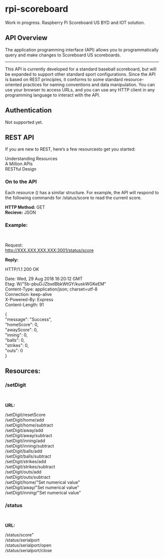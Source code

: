 # rpi-scoreboard
Work in progress. Raspberry Pi Scoreboard US BYD and IOT solution.<br>

<H2>API Overview</H2>
The application programming interface (API) allows you to programmatically query and make changes to Scoreboard US scoreboards. <br>
<hr/>
This API is currently developed for a standard baseball scoreboard, but will be expanded to support other standard sport configurations.  Since the API is based on REST principles, it conforms to some standard resource-oriented practices for naming conventions and data manipulation. You can use your browser to access URLs, and you can use any HTTP client in any programming language to interact with the API.

<H2>Authentication</H2>
Not supported yet.

<H2>REST API</H2>

If you are new to REST, here’s a few resourcesto get you started:<br>

Understanding Resources<br>
A Million APIs<br>
RESTful Design<br>

<h3>On to the API</h3>
Each resource () has a similar structure. For example, the API will respond to the following commands for /status/score to read the current score.<br>

<b>HTTP Method:</b>  GET<br>
<b>Recieve:</b>  JSON<br>

<h3>Example:</h3><br>

Request:<br>
http://XXX.XXX.XXX.XXX:3001/status/score <br>

<b>Reply:</b><br>

HTTP/1.1 200 OK <br>

Date: Wed, 29 Aug 2018 16:20:12 GMT <br>
Etag: W/"5b-pbuDJZbxdBbkWtGY/kuskWGKeEM" <br>
Content-Type: application/json; charset=utf-8 <br>
Connection: keep-alive <br>
X-Powered-By: Express <br>
Content-Length: 91 <br>

{<br>
    "message": "Success",<br>
    "homeScore": 0, <br>
    "awayScore": 0, <br>
    "inning": 0, <br>
    "balls": 0, <br>
    "strikes": 0, <br>
    "outs": 0 <br>
} <br>

<h2>Resources:</h2>

<h3>/setDigit</h3><br>

<b>URL:</b><br>

/setDigit/resetScore<br>
/setDigit/home/add<br>
/setDigit/home/subtract<br>
/setDigit/away/add<br>
/setDigit/away/subtract<br>
/setDigit/inning/add<br>
/setDigit/inning/subtract<br>
/setDigit/balls/add<br>
/setDigit/balls/subtract<br>
/setDigit/strikes/add<br>
/setDigit/strikes/subtract<br>
/setDigit/outs/add<br>
/setDigit/outs/subtract<br>
/setDigit/home/"Set numerical value"<br>
/setDigit/away/"Set numerical value"<br>
/setDigit/inning/"Set numerical value"<br>

<h3>/status</h3><br>

<b>URL:</b><br>

/status/score"<br>
/status/serialport<br>
/status/serialport/open<br>
/status/serialport/close<br>






